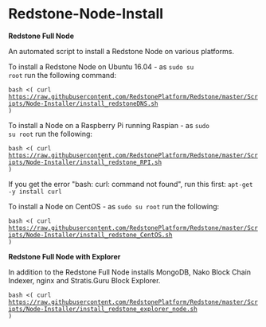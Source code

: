# Redstone-Node-Install
**Redstone Full Node**

An automated script to install a Redstone Node on various platforms.

To install a Redstone Node on Ubuntu 16.04 - as <code>sudo su root</code> run the following command:

<code>bash <( curl https://raw.githubusercontent.com/RedstonePlatform/Redstone/master/Scripts/Node-Installer/install_redstoneDNS.sh )</code>

To install a  Node on a Raspberry Pi running Raspian - as <code>sudo su root</code> run the following:

<code>bash <( curl https://raw.githubusercontent.com/RedstonePlatform/Redstone/master/Scripts/Node-Installer/install_redstone_RPI.sh )</code>

If you get the error "bash: curl: command not found", run this first: <code>apt-get -y install curl</code>

To install a Node on CentOS - as <code>sudo su root</code> run the following:

<code>bash <( curl https://raw.githubusercontent.com/RedstonePlatform/Redstone/master/Scripts/Node-Installer/install_redstone_CentOS.sh )</code>

**Redstone Full Node with Explorer**

In addition to the Redstone Full Node installs MongoDB, Nako Block Chain Indexer, nginx and Stratis.Guru Block Explorer.

<code>bash <( curl https://raw.githubusercontent.com/RedstonePlatform/Redstone/master/Scripts/Node-Installer/install_redstone_explorer_node.sh )</code>


